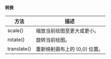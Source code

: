 #### 转换
|  方法  | 描述  |  
|  ----  | ----  |  
| scale()  | 		缩放当前绘图至更大或更小。 |
| rotate()  | 	旋转当前绘图。 |   
| translate() | 	重新映射画布上的 (0,0) 位置。 |  